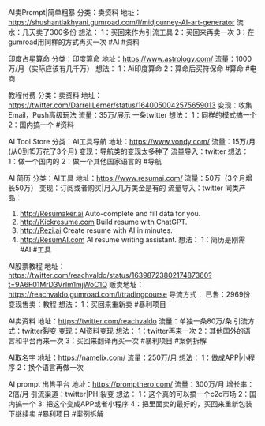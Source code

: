 AI卖Prompt|简单粗暴
分类：卖资料
地址：https://shushantlakhyani.gumroad.com/l/midjourney-AI-art-generator
流水：几天卖了300多份
想法：
1：买回来作为引流工具
2：买回来再卖一次
3：在gumroad用同样的方式再买一次
#AI #资料


印度占星算命
分类：印度算命
地址：https://www.astrology.com/
流量：1000万/月（实际应该有几千万）
想法：
1：Ai印度算命
2：算命后买符保命
#算命 #电商

教程付费
分类：卖资料
地址：https://twitter.com/DarrellLerner/status/1640050042575659013
变现：收集Email，Push高级玩法
流量：35万/展示 一条twitter
想法：
1：同样的模式搞一个
2：国内搞一个
#资料


AI Tool Store
分类：AI工具导航
地址：https://www.vondy.com/
流量：15万/月(从0到15万花了3个月)
变现：导航类的变现太多种了
流量导入：twitter
想法：
1：做一个国内的
2：做一个其他国家语言的
#导航


AI 简历
分类：AI工具
地址：https://www.resumai.com/
流量：50万（3个月增长50万）
变现：订阅或者购买|月入几万美金是有的
流量导入：twitter
同类产品：
1. http://Resumaker.ai
Auto-complete and fill data for you.
2. http://Kickresume.com
Build resume with ChatGPT.
3. http://Rezi.ai
Create resume with AI in minutes.
4. http://ResumAI.com
AI resume writing assistant.
想法：
1：简历是刚需
#AI #工具


AI股票教程
地址：https://twitter.com/reachvaldo/status/1639872380217487360?t=9A6F01MrD3VrIm1mjWoC1Q
贩卖地址：https://reachvaldo.gumroad.com/l/tradingcourse
导流方式：
已售：2969份
变现售卖：教程
想法：
1：买回来重新卖
#暴利项目


AI卖资料
地址：https://twitter.com/reachvaldo
流量：单独一条80万/条
引流方式：twitter裂变
变现：AI资料变现
想法：
1：twitter再来一次
2：其他国外的语言和平台再来一次
3：买回来翻译再买一次
#暴利项目 #案例拆解


AI取名字
地址：https://namelix.com/
流量：250万/月
想法：
1：做成APP|小程序
2：换个语言再做一次


AI prompt 出售平台
地址：https://prompthero.com/
流量：300万/月
增长率：2倍/月
引流渠道：twitter|PH|裂变
想法：
1：这个真的可以搞一个c2c市场
2：国内搞一个
3: 把这个变成APP或者小程序
4：把里面卖的最好的，买回来重新包装下继续卖
#暴利项目 #案例拆解